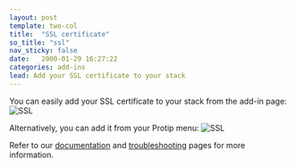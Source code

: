 ```yaml
---
layout: post
template: two-col
title:  "SSL certificate"
so_title: "ssl"
nav_sticky: false
date:   2000-01-29 16:27:22
categories: add-ins
lead: Add your SSL certificate to your stack
---
```


You can easily add your SSL certificate to your stack from the add-in page:
![SSL](http://cdn.cloud66.com/images/help/ssl.png)

Alternatively, you can add it from your Protip menu:
![SSL](http://cdn.cloud66.com/images/help/ssl_protip.png)

Refer to our [documentation](/how-to/ssl-certificate.html) and [troubleshooting](/troubleshooting/ssl-certificate-issues.html) pages for more information.
